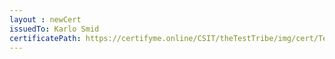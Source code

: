 ```yaml
--- 
layout : newCert 
issuedTo: Karlo Smid
certificatePath: https://certifyme.online/CSIT/theTestTribe/img/cert/TestFlix/KarloSmid_1d901.png
--- 
```

